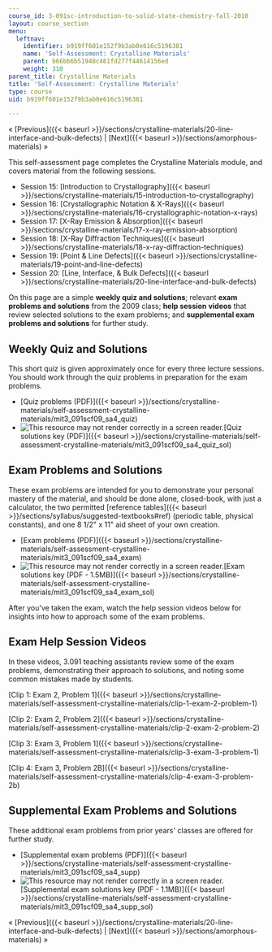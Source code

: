```yaml
---
course_id: 3-091sc-introduction-to-solid-state-chemistry-fall-2010
layout: course_section
menu:
  leftnav:
    identifier: b919ff601e152f9b3ab0e616c5196381
    name: 'Self-Assessment: Crystalline Materials'
    parent: b66bb6b51948c461fd277f44614156ed
    weight: 310
parent_title: Crystalline Materials
title: 'Self-Assessment: Crystalline Materials'
type: course
uid: b919ff601e152f9b3ab0e616c5196381

---
```


« [Previous]({{< baseurl >}}/sections/crystalline-materials/20-line-interface-and-bulk-defects) | [Next]({{< baseurl >}}/sections/amorphous-materials) »

This self-assessment page completes the Crystalline Materials module, and covers material from the following sessions.

*   Session 15: [Introduction to Crystallography]({{< baseurl >}}/sections/crystalline-materials/15-introduction-to-crystallography)
*   Session 16: [Crystallographic Notation & X-Rays]({{< baseurl >}}/sections/crystalline-materials/16-crystallographic-notation-x-rays)
*   Session 17: [X-Ray Emission & Absorption]({{< baseurl >}}/sections/crystalline-materials/17-x-ray-emission-absorption)
*   Session 18: [X-Ray Diffraction Techniques]({{< baseurl >}}/sections/crystalline-materials/18-x-ray-diffraction-techniques)
*   Session 19: [Point & Line Defects]({{< baseurl >}}/sections/crystalline-materials/19-point-and-line-defects)
*   Session 20: [Line, Interface, & Bulk Defects]({{< baseurl >}}/sections/crystalline-materials/20-line-interface-and-bulk-defects)

On this page are a simple **weekly quiz and solutions**; relevant **exam problems and solutions** from the 2009 class; **help session videos** that review selected solutions to the exam problems; and **supplemental exam problems and solutions** for further study.

Weekly Quiz and Solutions
-------------------------

This short quiz is given approximately once for every three lecture sessions. You should work through the quiz problems in preparation for the exam problems.

*   [Quiz problems (PDF)]({{< baseurl >}}/sections/crystalline-materials/self-assessment-crystalline-materials/mit3_091scf09_sa4_quiz)
*   ![This resource may not render correctly in a screen reader.](/images/inacessible.gif)[Quiz solutions key (PDF)]({{< baseurl >}}/sections/crystalline-materials/self-assessment-crystalline-materials/mit3_091scf09_sa4_quiz_sol)

Exam Problems and Solutions
---------------------------

These exam problems are intended for you to demonstrate your personal mastery of the material, and should be done alone, closed-book, with just a calculator, the two permitted [reference tables]({{< baseurl >}}/sections/syllabus/suggested-textbooks#ref) (periodic table, physical constants), and one 8 1/2" x 11" aid sheet of your own creation.

*   [Exam problems (PDF)]({{< baseurl >}}/sections/crystalline-materials/self-assessment-crystalline-materials/mit3_091scf09_sa4_exam)
*   ![This resource may not render correctly in a screen reader.](/images/inacessible.gif)[Exam solutions key (PDF - 1.5MB)]({{< baseurl >}}/sections/crystalline-materials/self-assessment-crystalline-materials/mit3_091scf09_sa4_exam_sol)

After you've taken the exam, watch the help session videos below for insights into how to approach some of the exam problems.

Exam Help Session Videos
------------------------

In these videos, 3.091 teaching assistants review some of the exam problems, demonstrating their approach to solutions, and noting some common mistakes made by students.

[Clip 1: Exam 2, Problem 1]({{< baseurl >}}/sections/crystalline-materials/self-assessment-crystalline-materials/clip-1-exam-2-problem-1)

[Clip 2: Exam 2, Problem 2]({{< baseurl >}}/sections/crystalline-materials/self-assessment-crystalline-materials/clip-2-exam-2-problem-2)

[Clip 3: Exam 3, Problem 1]({{< baseurl >}}/sections/crystalline-materials/self-assessment-crystalline-materials/clip-3-exam-3-problem-1)

[Clip 4: Exam 3, Problem 2B]({{< baseurl >}}/sections/crystalline-materials/self-assessment-crystalline-materials/clip-4-exam-3-problem-2b)

Supplemental Exam Problems and Solutions
----------------------------------------

These additional exam problems from prior years' classes are offered for further study.

*   [Supplemental exam problems (PDF)]({{< baseurl >}}/sections/crystalline-materials/self-assessment-crystalline-materials/mit3_091scf09_sa4_supp)
*   ![This resource may not render correctly in a screen reader.](/images/inacessible.gif)[Supplemental exam solutions key (PDF - 1.1MB)]({{< baseurl >}}/sections/crystalline-materials/self-assessment-crystalline-materials/mit3_091scf09_sa4_supp_sol)

« [Previous]({{< baseurl >}}/sections/crystalline-materials/20-line-interface-and-bulk-defects) | [Next]({{< baseurl >}}/sections/amorphous-materials) »